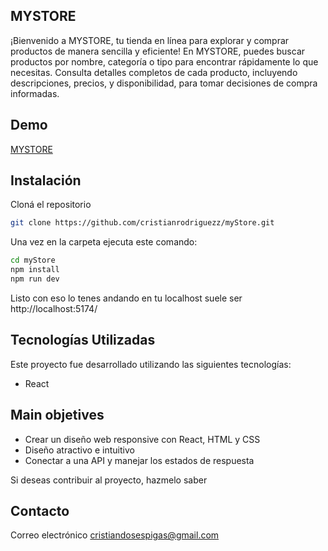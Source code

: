## MYSTORE

¡Bienvenido a MYSTORE, tu tienda en línea para explorar y comprar productos de manera sencilla y eficiente! En MYSTORE, puedes buscar productos por nombre, categoría o tipo para encontrar rápidamente lo que necesitas. Consulta detalles completos de cada producto, incluyendo descripciones, precios, y disponibilidad, para tomar decisiones de compra informadas.

## Demo
[MYSTORE](https://my-store-black-kappa.vercel.app/)

## Instalación

Cloná el repositorio

```bash
git clone https://github.com/cristianrodriguezz/myStore.git
```

Una vez en la carpeta ejecuta este comando:

```bash
cd myStore
npm install
npm run dev
```

Listo con eso lo tenes andando en tu localhost suele ser http://localhost:5174/

## Tecnologías Utilizadas

Este proyecto fue desarrollado utilizando las siguientes tecnologías:

- React

## Main objetives

  - Crear un diseño web responsive con React, HTML y CSS
  - Diseño atractivo e intuitivo
  - Conectar a una API y manejar los estados de respuesta


Si deseas contribuir al proyecto, hazmelo saber

## Contacto

Correo electrónico [cristiandosespigas@gmail.com](cristiandosespigas@gmail.com)
